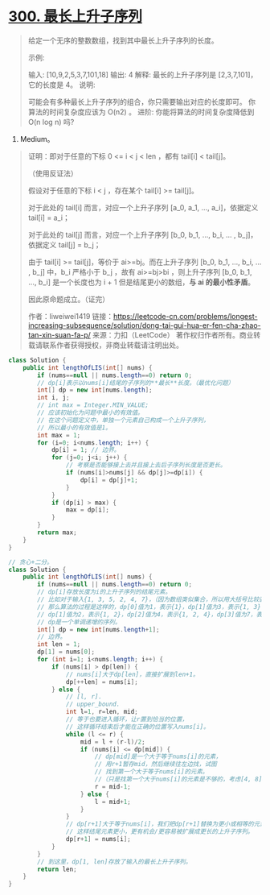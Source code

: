 # [300. 最长上升子序列](https://leetcode-cn.com/problems/longest-increasing-subsequence/)

> 给定一个无序的整数数组，找到其中最长上升子序列的长度。
>
> 示例:
>
> 输入: [10,9,2,5,3,7,101,18]
> 输出: 4 
> 解释: 最长的上升子序列是 [2,3,7,101]，它的长度是 4。
> 说明:
>
> 可能会有多种最长上升子序列的组合，你只需要输出对应的长度即可。
> 你算法的时间复杂度应该为 O(n2) 。
> 进阶: 你能将算法的时间复杂度降低到 O(n log n) 吗?
>

1. Medium。

> 证明：即对于任意的下标 0 <= i < j < len ，都有 tail[i] < tail[j]。
>
> （使用反证法）
>
> 假设对于任意的下标 i < j ，存在某个 tail[i] >= tail[j]。
>
> 对于此处的 tail[i] 而言，对应一个上升子序列 \[a_0, a_1, ..., a_i\]，依据定义 tail[i] = a_i；
>
> 对于此处的 tail[j] 而言，对应一个上升子序列 \[b_0, b_1, ..., b_i, ... , b_j\]，依据定义 tail[j] = b_j；
>
> 由于 tail[i] >= tail[j]，等价于 ai>=bj。而在上升子序列 \[b_0, b_1, ..., b_i, ... , b_j\] 中，b_i 严格小于 b_j ，故有 ai>=bj>bi ，则上升子序列 \[b_0, b_1, ..., b_i\] 是一个长度也为 i + 1 但是结尾更小的数组，**与 ai 的最小性矛盾**。
>
> 因此原命题成立。（证完）
>
> 作者：liweiwei1419
> 链接：https://leetcode-cn.com/problems/longest-increasing-subsequence/solution/dong-tai-gui-hua-er-fen-cha-zhao-tan-xin-suan-fa-p/
> 来源：力扣（LeetCode）
> 著作权归作者所有。商业转载请联系作者获得授权，非商业转载请注明出处。

```java
class Solution {
    public int lengthOfLIS(int[] nums) {
        if (nums==null || nums.length==0) return 0;
        // dp[i]表示以nums[i]结尾的子序列的**最长**长度。（最优化问题）
        int[] dp = new int[nums.length];
        int i, j;
        // int max = Integer.MIN_VALUE;
        // 应该初始化为问题中最小的有效值。
        // 在这个问题定义中，单独一个元素自己构成一个上升子序列，
        // 所以最小的有效值是1。
        int max = 1;
        for (i=0; i<nums.length; i++) {
            dp[i] = 1; // 边界。
            for (j=0; j<i; j++) {
                // 考察是否能够接上去并且接上去后子序列长度是否更长。
                if (nums[i]>nums[j] && dp[j]>=dp[i]) {
                    dp[i] = dp[j]+1;
                }
            }
            if (dp[i] > max) {
                max = dp[i];
            }
        }
        return max;
    }
}
```

```java
// 贪心+二分。
class Solution {
    public int lengthOfLIS(int[] nums) {
        if (nums==null || nums.length==0) return 0;
        // dp[i]存放长度为i的上升子序列的结尾元素。
        // 比如对于输入{1, 3, 5, 2, 4, 7}，（因为数组类似集合，所以用大括号比较直观）
        // 那么算法的过程是这样的，dp[0]值为1，表示{1}，dp[1]值为3，表示{1, 3}，dp[2]值为5，表示{1, 3, 5}，
        // dp[1]值为2，表示{1, 2}，dp[2]值为4，表示{1, 2, 4}，dp[3]值为7，表示{1, 2, 4, 7}，取其中长度最长的。
        // dp是一个单调递增的序列。
        int[] dp = new int[nums.length+1];
        // 边界。
        int len = 1;
        dp[1] = nums[0];
        for (int i=1; i<nums.length; i++) {
            if (nums[i] > dp[len]) {
                // nums[i]大于dp[len]，直接扩展到len+1。
                dp[++len] = nums[i];
            } else {
                // [l, r].
                // upper_bound.
                int l=1, r=len, mid;
                // 等于也要进入循环，让r置到恰当的位置，
                // 这样循环结束后才能在正确的位置写入nums[i]。
                while (l <= r) {
                    mid = l + (r-l)/2;
                    if (nums[i] <= dp[mid]) {
                        // dp[mid]是一个大于等于nums[i]的元素，
                        // 用r+1暂存mid，然后继续往左边找，试图
                        // 找到第一个大于等于nums[i]的元素。
                        //（只是找第一个大于nums[i]的元素是不够的，考虑[4, 8]，当前元素为4，如果这样的话，那么就会覆盖8，得到[4, 4]，这就不是一个上升子序列了）
                        r = mid-1;
                    } else {
                        l = mid+1;
                    }
                }
                // dp[r+1]大于等于nums[i]，我们把dp[r+1]替换为更小或相等的元素，
                // 这样结尾元素更小，更有机会/更容易被扩展成更长的上升子序列。
                dp[r+1] = nums[i];
            }
        }
        // 到这里，dp[1, len]存放了输入的最长上升子序列。
        return len;
    }
}
```

